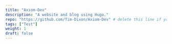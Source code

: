 ```yaml
---
title: "Axiom-Dev"
description: "A website and blog using Hugo."
repo: "https://github.com/Tim-Dixon/Axiom-Dev" # delete this line if you want blog-like posts for projects
tags: ["Test"]
weight: 1
draft: false
---
```


